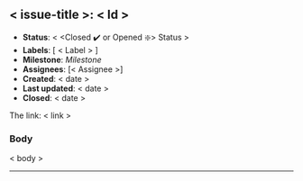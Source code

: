 ## < issue-title >: < Id >
- **Status**: <span style="color #< color >;"> < <Closed ✔️ or Opened ❇️> Status > </span>
- **Labels**: [<span style="color #< color >;"> < Label > </span>]
- **Milestone**: <span style="color: #< color >;"> _Milestone_ </span>
- **Assignees**: [< Assignee >]
- **Created**: < date >
- **Last updated**: < date >
- **Closed**: < date >

The link: < link > 

### Body

< body >

___
